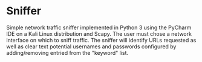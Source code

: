 # Sniffer
Simple network traffic sniffer implemented in Python 3 using the PyCharm IDE on a Kali Linux distribution and Scapy. 
The user must chose a network interface on which to sniff traffic. The sniffer will identify URLs requested as well 
as clear text potential usernames and passwords configured by adding/removing entried from the "keyword" list.
